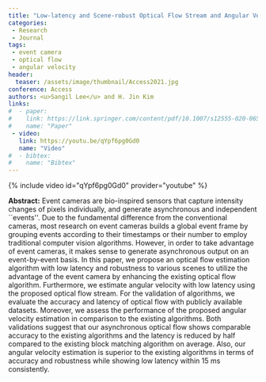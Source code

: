 ```yaml
---
title: "Low-latency and Scene-robust Optical Flow Stream and Angular Velocity Estimation"
categories:
 - Research
 - Journal
tags:
 - event camera
 - optical flow
 - angular velocity
header:
  teaser: /assets/image/thumbnail/Access2021.jpg
conference: Access
authors: <u>Sangil Lee</u> and H. Jin Kim
links:
#  - paper: 
#    link: https://link.springer.com/content/pdf/10.1007/s12555-020-0654-8.pdf
#    name: "Paper"
 - video:
   link: https://youtu.be/qYpf6pg0Gd0
   name: "Video"
#  - bibtex: 
#    name: "Bibtex"
---
```


{% include video id="qYpf6pg0Gd0" provider="youtube" %}

**Abstract:** Event cameras are bio-inspired sensors that capture intensity changes of pixels individually, and generate asynchronous and independent ``events''. Due to the fundamental difference from the conventional cameras, most research on event cameras builds a global event frame by grouping events according to their timestamps or their number to employ traditional computer vision algorithms. However, in order to take advantage of event cameras, it makes sense to generate asynchronous output on an event-by-event basis. In this paper, we propose an optical flow estimation algorithm with low latency and robustness to various scenes to utilize the advantage of the event camera by enhancing the existing optical flow algorithm. Furthermore, we estimate angular velocity with low latency using the proposed optical flow stream. For the validation of algorithms, we evaluate the accuracy and latency of optical flow with publicly available datasets. Moreover, we assess the performance of the proposed angular velocity estimation in comparison to the existing algorithms. Both validations suggest that our asynchronous optical flow shows comparable accuracy to the existing algorithms and the latency is reduced by half compared to the existing block matching algorithm on average. Also, our angular velocity estimation is superior to the existing algorithms in terms of accuracy and robustness while showing low latency within 15 ms consistently.

<!-- ## Bibtex <a id="bibtex"></a>
```
@article{lee2021realtime,
  title={Realtime Object-aware Monocular Depth Estimation in Onboard Systems},
  author={Lee, Sangil and Lee, Chungkeun and Kim, Haram and Kim, H Jin},
  journal={International Journal of Control, Automation and Systems},
  volume={19},
  number={9},
  pages={3179--3189},
  year={2021},
  publisher={Springer}
}
``` -->